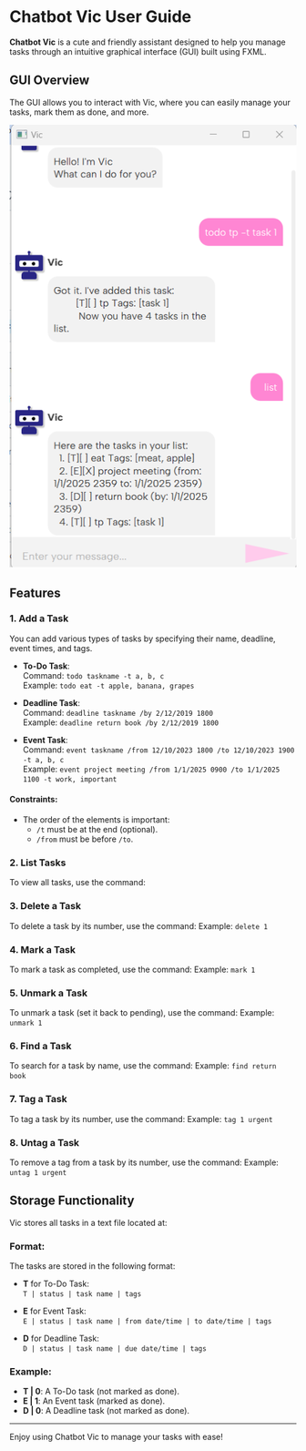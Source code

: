 # Chatbot Vic User Guide

**Chatbot Vic** is a cute and friendly assistant designed to help you manage tasks through an intuitive graphical interface (GUI) built using FXML.

## GUI Overview
The GUI allows you to interact with Vic, where you can easily manage your tasks, mark them as done, and more.

![GUI](Ui.png)

## Features

### 1. **Add a Task**
You can add various types of tasks by specifying their name, deadline, event times, and tags.

- **To-Do Task**:  
  Command: `todo taskname -t a, b, c`  
  Example: `todo eat -t apple, banana, grapes`

- **Deadline Task**:  
  Command: `deadline taskname /by 2/12/2019 1800`  
  Example: `deadline return book /by 2/12/2019 1800`

- **Event Task**:  
  Command: `event taskname /from 12/10/2023 1800 /to 12/10/2023 1900 -t a, b, c`  
  Example: `event project meeting /from 1/1/2025 0900 /to 1/1/2025 1100 -t work, important`

#### Constraints:
- The order of the elements is important:
  - `/t` must be at the end (optional).
  - `/from` must be before `/to`.

### 2. **List Tasks**
To view all tasks, use the command:

### 3. **Delete a Task**
To delete a task by its number, use the command:
Example: `delete 1`

### 4. **Mark a Task**
To mark a task as completed, use the command:
Example: `mark 1`

### 5. **Unmark a Task**
To unmark a task (set it back to pending), use the command:
Example: `unmark 1`

### 6. **Find a Task**
To search for a task by name, use the command:
Example: `find return book`

### 7. **Tag a Task**
To tag a task by its number, use the command:
Example: `tag 1 urgent`

### 8. **Untag a Task**
To remove a tag from a task by its number, use the command:
Example: `untag 1 urgent`

## Storage Functionality

Vic stores all tasks in a text file located at:

### Format:
The tasks are stored in the following format:

- **T** for To-Do Task:  
  `T | status | task name | tags`

- **E** for Event Task:  
  `E | status | task name | from date/time | to date/time | tags`

- **D** for Deadline Task:  
  `D | status | task name | due date/time | tags`

### Example:

- **T | 0**: A To-Do task (not marked as done).
- **E | 1**: An Event task (marked as done).
- **D | 0**: A Deadline task (not marked as done).

---

Enjoy using Chatbot Vic to manage your tasks with ease!
